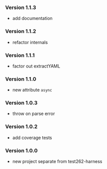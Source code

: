 ### Version 1.1.3 

- add documentation

### Version 1.1.2

- refactor internals

### Version 1.1.1

- factor out extractYAML

### Version 1.1.0

- new attribute `async`

### Version 1.0.3

- throw on parse error

### Version 1.0.2

- add coverage tests

### Version 1.0.0

- new project separate from test262-harness

